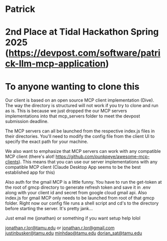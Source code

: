 # Patrick

# **2nd Place at Tidal Hackathon Spring 2025** (https://devpost.com/software/patrick-llm-mcp-application)

# To anyone wanting to clone this

Our client is based on an open source MCP client implementation (Dive). The way the directory is structured will not work if you try to clone and run as is. This is because we just dropped the our MCP servers implementations into that mcp_servers folder to meet the devpost submission deadline.

The MCP servers can all be launched from the respective index.js files in their directories. You'll need to modify the config file from the client UI to specify the exact path for your machine.

We also want to emphasize that MCP servers can work with any compatible MCP client (there's alot! https://github.com/punkpeye/awesome-mcp-clients). This means that you can use our server implementations with any compatible MCP client (Claude Desktop App seems to be the best established app for this)

Also auth for the gmail MCP is a little funny. You have to run the get-token at the root of gmcp directory to generate refresh token and save it in .env along with your client id and secret from google cloud gmail api. Also index.js for gmail MCP only needs to be launched from root of that gmcp folder. Right now our config file runs a shell script and cd's to the directory before starting the server. It's pretty jank...

Just email me (jonathan) or something if you want setup help lolol

jonathan.r.lor@tamu.edu or jonathan.r.lor@gmail.com
justinbusker@tamu.edu
minhdao@tamu.edu
dorian_sat@tamu.edu



